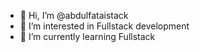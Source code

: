 - 👋 Hi, I’m @abdulfataistack
- 👀 I’m interested in  Fullstack development
- 🌱 I’m currently learning Fullstack
